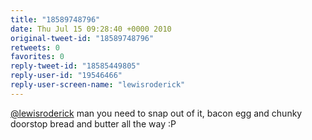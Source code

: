 ```yaml
---
title: "18589748796"
date: Thu Jul 15 09:28:40 +0000 2010
original-tweet-id: "18589748796"
retweets: 0
favorites: 0
reply-tweet-id: "18585449805"
reply-user-id: "19546466"
reply-user-screen-name: "lewisroderick"
---
```

<a href="https://twitter.com/lewisroderick">@lewisroderick</a> man you need to snap out of it, bacon egg and chunky doorstop bread and butter all the way :P
